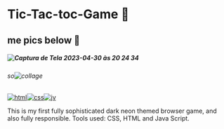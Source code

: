 # Tic-Tac-toc-Game 🎲
## me pics below 📸 
##### ![Captura de Tela 2023-04-30 às 20 24 34](https://user-images.githubusercontent.com/104387740/235380969-bc04e139-7e59-40e0-a9d8-bafd2c4805eb.png)
###### so![collage](https://user-images.githubusercontent.com/104387740/235380924-c456aed5-3a17-4115-98fa-f4b543c7d5d6.png)
[![html](https://img.shields.io/badge/HTML5-E34F26?style=for-the-badge&logo=html5&logoColor=white)]()[![css](https://img.shields.io/badge/CSS-239120?&style=for-the-badge&logo=css3&logoColor=white)]()[![jv](https://img.shields.io/badge/JavaScript-F7DF1E?style=for-the-badge&logo=javascript&logoColor=black)]()

This is my first fully sophisticated dark neon themed browser game, and also fully responsible. Tools used: CSS, HTML and Java Script.
